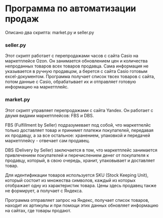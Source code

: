# Программа по автоматизации продаж

Описано два скрипта: market.py и seller.py

### seller.py

Этот скрипт работает с перепродажами часов с сайта Casio на маркетплейсе Ozon. Он занимается обновлением цен и количества непроданных товаров всех товаров продавца. Сама информация не указывается в ручную продавцом, а берется с сайта Casio готовым excel-документом. Программа получает список твсех товаров с сайта, потом данные с Casio, обрабатывает их и отправляет готовую информацию на маркетплейс.

### market.py

Этот скрипт управляет перепродажами с сайта Yandex. Он работает с двумя видами маркетплейсов: FBS и DBS. 

FBS (Fulfillment by Seller) подразумевает под собой, что маркетпелйс только доставляет товар и принимет платежи покупателей, передавая их продавцу, а за все остальное: хранением, упаковкой и передачей маркетплейсу - отвечает сам продавец. 

DBS (Delivery by Seller) заключается в том, что маркетплейс занимается привлечением покупателей и перечислением денег от покупателя к продавцу, который, в свою очередь, хранит, упаковывает и доставляет товар. 

Для идентификации товаров используется SKU (Stock Keeping Unit), который состоит из множества символов, каждый из которых отображает одну из характеристик товара. Цены здесь продавец также не формирует, а получает с Яндекса.

Программа отправляет запрос на Яндекс, получает список товаров, находит их артикулы и при помощи этих данных обновляет информацию на сайтах, где товары продают.
